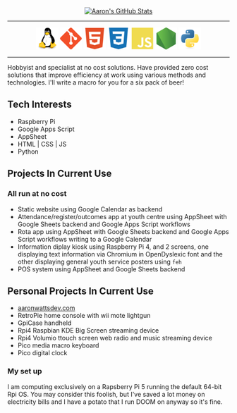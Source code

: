 <div align="center">
<a href="https://github.com/aaron-watts">
    <img src="https://github-readme-stats.vercel.app/api?username=aaron-watts&show_icons=true&hide_border=true" alt="Aaron's GitHub Stats" />
  </a>
</div>

----
 
<div align="center">
<img src="https://raw.githubusercontent.com/devicons/devicon/master/icons/linux/linux-original.svg" width="50" height="50"> <img src="https://raw.githubusercontent.com/devicons/devicon/master/icons/git/git-plain.svg" width="50" height="50"> <img src="https://raw.githubusercontent.com/devicons/devicon/master/icons/html5/html5-plain.svg" width="50" height="50"> <img src="https://raw.githubusercontent.com/devicons/devicon/master/icons/css3/css3-plain.svg" width="50" height="50"> <img src="https://raw.githubusercontent.com/devicons/devicon/master/icons/javascript/javascript-plain.svg" width="50" height="50"> <img src="https://raw.githubusercontent.com/devicons/devicon/master/icons/nodejs/nodejs-original.svg" width="50" height="50"> <img src="https://raw.githubusercontent.com/devicons/devicon/master/icons/python/python-original.svg" width="50" height="50">
</div>

----

Hobbyist and specialist at no cost solutions. Have provided zero cost solutions that improve efficiency at work using various methods and technologies. I'll write a macro for you for a six pack of beer!

## Tech Interests

- Raspberry Pi
- Google Apps Script
- AppSheet
- HTML | CSS | JS
- Python

## Projects In Current Use
### All run at no cost

- Static website using Google Calendar as backend
- Attendance/register/outcomes app at youth centre using AppSheet with Google Sheets backend and Google Apps Script workflows
- Rota app using AppSheet with Google Sheets backend and Google Apps Script workflows writing to a Google Calendar
- Information diplay kiosk using Raspberry Pi 4, and 2 screens, one displaying text information via Chromium in OpenDyslexic font and the other displaying general youth service posters using `feh`
- POS system using AppSheet and Google Sheets backend

## Personal Projects In Current Use

- [aaronwattsdev.com](https://aaronwattsdev.com)
- RetroPie home console with wii mote lightgun
- GpiCase handheld
- Rpi4 Raspbian KDE Big Screen streaming device
- Rpi4 Volumio ttouch screen web radio and music streaming device
- Pico media macro keyboard
- Pico digital clock

### My set up

I am computing exclusively on a Rapsberry Pi 5 running the default 64-bit Rpi OS. You may consider this foolish, but I've saved a lot money on electricity bills and I have a potato that I run DOOM on anyway so it's fine.

